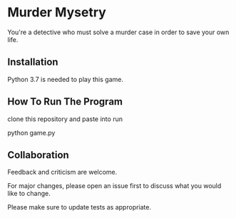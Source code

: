 # Murder Mysetry
You're a detective who must solve a murder case in order to save your own life. 

## Installation
Python 3.7 is needed to play this game.

## How To Run The Program

clone this repository and paste into run

python game.py

## Collaboration

Feedback and criticism are welcome. 

For major changes, please open an issue first to discuss what you would like to change.

Please make sure to update tests as appropriate.
